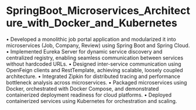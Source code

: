 # SpringBoot_Microservices_Architecture_with_Docker_and_Kubernetes

• Developed a monolithic job portal application and modularized it into microservices (Job, Company, 
  Review) using Spring Boot and Spring Cloud.
• Implemented Eureka Server for dynamic service discovery and centralized registry, enabling seamless 
  communication between services without hardcoded URLs.
• Designed inter-service communication using OpenFeign clients and RestTemplate, achieving scalable, 
  loosely coupled architecture.
• Integrated Zipkin for distributed tracing and performance bottleneck analysis across microservices.
• Packaged microservices using Docker, orchestrated with Docker Compose, and demonstrated containerized deployment readiness for cloud platforms.
• Deployed containerized services using Kubernetes for orchestration and scaling.
